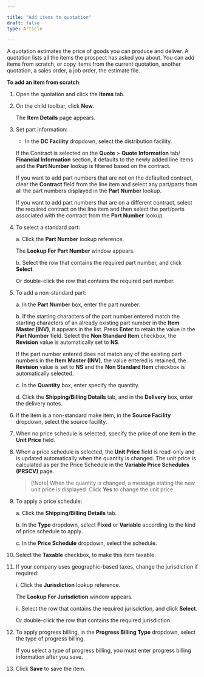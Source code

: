 ```yaml
---

title: "Add items to quotation"
draft: false
type: Article

---
```


A quotation estimates the price of goods you can produce and deliver. A quotation lists all the items the prospect has asked you about. You can add items from scratch, or copy items from the current quotation, another quotation, a sales order, a job order, the estimate file.

**To add an item from scratch**

1. Open the quotation and click the **Items** tab.

2. On the child toolbar, click **New**.

    The **Item Details** page appears.

3. Set part information:

    - In the **DC Facility** dropdown, select the distribution facility.

    If the Contract is selected on the **Quote** > **Quote Information** tab/ **Financial Information** section, it defaults to the newly added line items and the **Part Number** lookup is filtered based on the contract.

    If you want to add part numbers that are not on the defaulted contract, clear the **Contract** field from the line item and select any part/parts from all the part numbers displayed in the **Part Number** lookup.

    If you want to add part numbers that are on a different contract, select the required contract on the line item and then select the part/parts associated with the contract from the **Part Number** lookup.

4. To select a standard part:

    a. Click the **Part Number** lookup reference.

    The **Lookup For Part Number** window appears.

    b. Select the row that contains the required part number, and click **Select**.

    Or double-click the row that contains the required part number.

5. To add a non-standard part:

    a. In the **Part Number** box, enter the part number.

    b. If the starting characters of the part number entered match the starting characters of an already existing part number in the **Item Master (INV)**, it appears in the list. Press **Enter** to retain the value in the **Part Number** field. Select the **Non Standard Item** checkbox, the **Revision** value is automatically set to **NS**.

    If the part number entered does not match any of the existing part numbers in the **Item Master (INV)**, the value entered is retained, the **Revision** value is set to **NS** and the **Non Standard Item** checkbox is automatically selected.

    c. In the **Quantity** box, enter specify the quantity.

    d. Click the **Shipping/Billing Details** tab, and in the **Delivery** box, enter the delivery notes.

6. If the item is a non-standard make item, in the **Source Facility** dropdown, select the source facility.

7. When no price schedule is selected, specify the price of one item in the **Unit Price** field.

8. When a price schedule is selected, the **Unit Price** field is read-only and is updated automatically when the quantity is changed. The unit price is calculated as per the Price Schedule in the **Variable Price Schedules (PRSCV)** page.

    > [!Note]  When the quantity is changed, a message stating the new unit price is displayed. Click **Yes** to change the unit price.

9. To apply a price schedule:

    a. Click the **Shipping/Billing Details** tab.

    b. In the **Type** dropdown, select **Fixed** or **Variable** according to the kind of price schedule to apply.

    c. In the **Price Schedule** dropdown, select the schedule.

10. Select the **Taxable** checkbox, to make this item taxable.

11. If your company uses geographic-based taxes, change the jurisdiction if required:

    i. Click the **Jurisdiction**  lookup reference.

    The **Lookup For Jurisdiction** window appears.

    ii. Select the row that contains the required jurisdiction, and click **Select**.

    Or double-click the row that contains the required jurisdiction.

12. To apply progress billing, in the **Progress Billing Type** dropdown, select the type of progress billing.


    If you select a type of progress billing, you must enter progress billing information after you save.

13. Click **Save** to save the item.

​